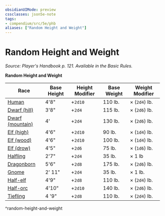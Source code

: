 ```yaml
---
obsidianUIMode: preview
cssclasses: json5e-note
tags:
- compendium/src/5e/phb
aliases: ["Random Height and Weight"]
---
```

# Random Height and Weight
*Source: Player's Handbook p. 121. Available in the Basic Rules.* 

**Random Height and Weight**

| Race | Base Height | Height Modifier | Base Weight | Weight Modifier |
|------|-------------|-----------------|-------------|-----------------|
| [Human](/Systems/5e/races/human.md) | 4'8" | +`2d10` | 110 lb. | × (`2d4`) lb. |
| [Dwarf (hill)](/Systems/5e/races/dwarf-hill.md) | 3'8" | +`2d4` | 115 lb. | × (`2d6`) lb. |
| [Dwarf (mountain)](/Systems/5e/races/dwarf-mountain.md) | 4' | +`2d4` | 130 lb. | × (`2d6`) lb. |
| [Elf (high)](/Systems/5e/races/elf-high.md) | 4'6" | +`2d10` | 90 lb. | × (`1d4`) lb. |
| [Elf (wood)](/Systems/5e/races/elf-wood.md) | 4'6" | +`2d10` | 100 lb. | × (`1d4`) lb. |
| [Elf (drow)](/Systems/5e/races/elf-drow.md) | 4'5" | +`2d6` | 75 lb. | × (`1d6`) lb. |
| [Halfling](/Systems/5e/races/halfling.md) | 2'7" | +`2d4` | 35 lb. | × 1 lb |
| [Dragonborn](/Systems/5e/races/dragonborn.md) | 5'6" | +`2d8` | 175 lb. | × (`2d6`) lb. |
| [Gnome](/Systems/5e/races/gnome.md) | 2' 11" | +`2d4` | 35 lb. | × 1 lb. |
| [Half-elf](/Systems/5e/races/half-elf.md) | 4'9" | +`2d8` | 110 lb. | × (`2d4`) lb. |
| [Half-orc](/Systems/5e/races/half-orc.md) | 4'10" | +`2d10` | 140 lb. | × (`2d6`) lb. |
| [Tiefling](/Systems/5e/races/tiefling.md) | 4 '9" | +`2d8` | 110 lb. | × (`2d4`) lb. |
^random-height-and-weight